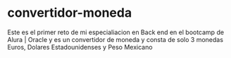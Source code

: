 # convertidor-moneda
Este es el primer reto de mi especialiacion en Back end en el bootcamp de Alura | Oracle y es un convertidor de moneda y consta de solo 3 monedas Euros, Dolares Estadounidenses y Peso Mexicano
